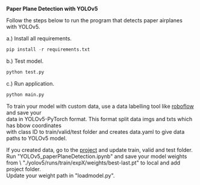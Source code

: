 **Paper Plane Detection with YOLOv5** 

Follow the steps below to run the program that detects paper airplanes \
 with YOLOv5.

a.) Install all requirements.

  ````python
pip install -r requirements.txt
  ````

b.) Test model.

  ````python
python test.py
  ````

c.) Run application.

  ````python
python main.py
  ````

To train your model with custom data, use a data labelling tool like [roboflow](https://app.roboflow.com/chn-lghf8) and save your \
data in YOLOv5-PyTorch format. This format split data imgs and txts which has bbow coordinates \
with class ID to train/valid/test folder and creates data.yaml to give data paths to YOLOv5 model.

If you created data, go to the [project](https://drive.google.com/drive/folders/1f6CqA6WaNmoNv985smUoA1q07_Tdu3hu?usp=sharing) 
and update train, valid and test folder. Run "YOLOv5_paperPlaneDetection.ipynb" and save your model weights from \ 
"./yolov5/runs/train/expX/weights/best-last.pt" to local and add project folder. \
Update your weight path in "loadmodel.py". 




